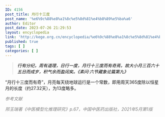 ```yaml
---
ID: 4156
post_title: 月行十三度
post_name: '%e6%9c%88%e8%a1%8c%e5%8d%81%e4%b8%89%e5%ba%a6'
author: Editor
post_date: 2023-07-26 21:29:53
layout: encyclopedia
link: 'http://kege.org.cn/encyclopedia/%e6%9c%88%e8%a1%8c%e5%8d%81%e4%b8%89%e5%ba%a6'
published: true
tags: [ ]
categories: [ ]
---
```

<blockquote><em><span style="color: #000000;">行有分纪，周有道理，日行一度，月行十三度而有奇焉，故大小月三百六十五日而成岁，积气余而盈闰矣。《素问·六节藏象论篇第九》</span></em></blockquote>
“月行十三度而有奇”，月亮每天绕地球运行是一个常数，即用周天365度除以恒星月的长度（约27.32天），为13度略多。

<span style="color: #808080;"><em>参考文献</em></span>

<span style="color: #808080;"><em>邢玉瑞著《中医模型化推理研究》p.67，中国中医药出版社，2021年5月第1版</em></span>
